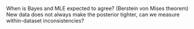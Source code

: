 When is Bayes and MLE expected to agree? (Berstein von Mises theorem)
New data does not always make the posterior tighter, can we measure within-dataset inconsistencies?